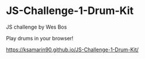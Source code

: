 # JS-Challenge-1-Drum-Kit
JS challenge by Wes Bos

Play drums in your browser!

https://ksamarin90.github.io/JS-Challenge-1-Drum-Kit/
